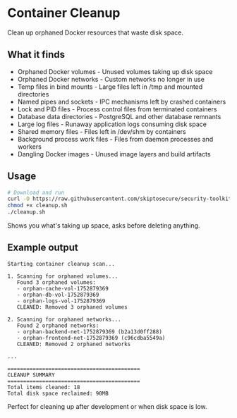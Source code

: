 # Container Cleanup

Clean up orphaned Docker resources that waste disk space.

## What it finds

- Orphaned Docker volumes - Unused volumes taking up disk space
- Orphaned Docker networks - Custom networks no longer in use
- Temp files in bind mounts - Large files left in /tmp and mounted directories
- Named pipes and sockets - IPC mechanisms left by crashed containers
- Lock and PID files - Process control files from terminated containers
- Database data directories - PostgreSQL and other database remnants
- Large log files - Runaway application logs consuming disk space
- Shared memory files - Files left in /dev/shm by containers
- Background process work files - Files from daemon processes and workers
- Dangling Docker images - Unused image layers and build artifacts

## Usage

```bash
# Download and run
curl -O https://raw.githubusercontent.com/skiptosecure/security-toolkits/main/ContainerCleanup/cleanup.sh
chmod +x cleanup.sh
./cleanup.sh
```

Shows you what's taking up space, asks before deleting anything.

## Example output

```
Starting container cleanup scan...

1. Scanning for orphaned volumes...
   Found 3 orphaned volumes:
   - orphan-cache-vol-1752879369
   - orphan-db-vol-1752879369
   - orphan-logs-vol-1752879369
   CLEANED: Removed 3 orphaned volumes

2. Scanning for orphaned networks...
   Found 2 orphaned networks:
   - orphan-backend-net-1752879369 (b2a13d0ff288)
   - orphan-frontend-net-1752879369 (c96cdba5549a)
   CLEANED: Removed 2 orphaned networks

...

==========================================
CLEANUP SUMMARY
==========================================
Total items cleaned: 18
Total disk space reclaimed: 90MB
```

Perfect for cleaning up after development or when disk space is low.
